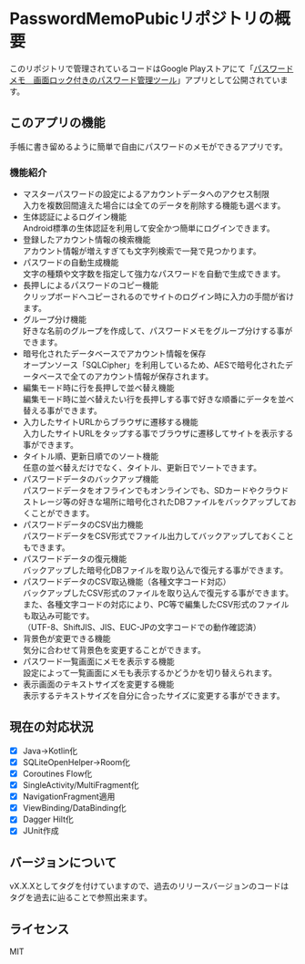 # PasswordMemoPubicリポジトリの概要
このリポジトリで管理されているコードはGoogle Playストアにて「[パスワードメモ　画面ロック付きのパスワード管理ツール](https://play.google.com/store/apps/details?id=com.highcom.passwordmemo&hl=ja)」アプリとして公開されています。
## このアプリの機能
手帳に書き留めるように簡単で自由にパスワードのメモができるアプリです。  
### 機能紹介
- マスターパスワードの設定によるアカウントデータへのアクセス制限  
入力を複数回間違えた場合には全てのデータを削除する機能も選べます。  
- 生体認証によるログイン機能  
Android標準の生体認証を利用して安全かつ簡単にログインできます。  
- 登録したアカウント情報の検索機能  
アカウント情報が増えすぎても文字列検索で一発で見つかります。  
- パスワードの自動生成機能  
文字の種類や文字数を指定して強力なパスワードを自動で生成できます。  
- 長押しによるパスワードのコピー機能  
クリップボードへコピーされるのでサイトのログイン時に入力の手間が省けます。  
- グループ分け機能  
好きな名前のグループを作成して、パスワードメモをグループ分けする事ができます。  
- 暗号化されたデータベースでアカウント情報を保存  
オープンソース「SQLCipher」を利用しているため、AESで暗号化されたデータベースで全てのアカウント情報が保存されます。  
- 編集モード時に行を長押しで並べ替え機能  
編集モード時に並べ替えたい行を長押しする事で好きな順番にデータを並べ替える事ができます。  
- 入力したサイトURLからブラウザに遷移する機能  
入力したサイトURLをタップする事でブラウザに遷移してサイトを表示する事ができます。  
- タイトル順、更新日順でのソート機能  
任意の並べ替えだけでなく、タイトル、更新日でソートできます。  
- パスワードデータのバックアップ機能  
パスワードデータをオフラインでもオンラインでも、SDカードやクラウドストレージ等の好きな場所に暗号化されたDBファイルをバックアップしておくことができます。  
- パスワードデータのCSV出力機能  
パスワードデータをCSV形式でファイル出力してバックアップしておくこともできます。  
- パスワードデータの復元機能  
バックアップした暗号化DBファイルを取り込んで復元する事ができます。  
- パスワードデータのCSV取込機能（各種文字コード対応）  
バックアップしたCSV形式のファイルを取り込んで復元する事ができます。  
また、各種文字コードの対応により、PC等で編集したCSV形式のファイルも取込み可能です。  
（UTF-8、ShiftJIS、JIS、EUC-JPの文字コードでの動作確認済）  
- 背景色が変更できる機能  
気分に合わせて背景色を変更することができます。  
- パスワード一覧画面にメモを表示する機能  
設定によって一覧画面にメモも表示するかどうかを切り替えられます。  
- 表示画面のテキストサイズを変更する機能  
表示するテキストサイズを自分に合ったサイズに変更する事ができます。
## 現在の対応状況
- [x] Java→Kotlin化
- [x] SQLiteOpenHelper→Room化
- [x] Coroutines Flow化
- [x] SingleActivity/MultiFragment化
- [x] NavigationFragment適用
- [x] ViewBinding/DataBinding化
- [x] Dagger Hilt化
- [x] JUnit作成
## バージョンについて
vX.X.Xとしてタグを付けていますので、過去のリリースバージョンのコードはタグを過去に辿ることで参照出来ます。
## ライセンス
MIT
